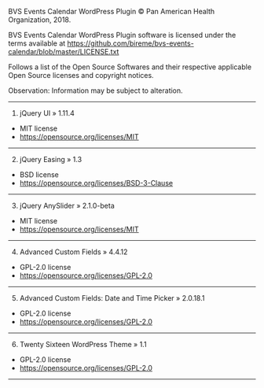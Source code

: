 BVS Events Calendar WordPress Plugin © Pan American Health Organization, 2018.

BVS Events Calendar WordPress Plugin software is licensed under the terms available at https://github.com/bireme/bvs-events-calendar/blob/master/LICENSE.txt

Follows a list of the Open Source Softwares and their respective applicable Open Source licenses and copyright notices.

Observation: Information may be subject to alteration.

***
1. jQuery UI » 1.11.4

* MIT license
* https://opensource.org/licenses/MIT
***
2. jQuery Easing » 1.3

* BSD license
* https://opensource.org/licenses/BSD-3-Clause
***
3. jQuery AnySlider » 2.1.0-beta

* MIT license
* https://opensource.org/licenses/MIT
***
4. Advanced Custom Fields » 4.4.12

* GPL-2.0 license
* https://opensource.org/licenses/GPL-2.0
***
5. Advanced Custom Fields: Date and Time Picker » 2.0.18.1

* GPL-2.0 license
* https://opensource.org/licenses/GPL-2.0
***
6. Twenty Sixteen WordPress Theme » 1.1

* GPL-2.0 license
* https://opensource.org/licenses/GPL-2.0
***
